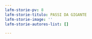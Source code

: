 ```yaml
---
lafm-storie-pv: 8
lafm-storie-titulo: PASSI DA GIGANTE
lafm-storie-image: ''
lafm-storie-autores-list: []

---
```


